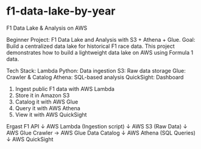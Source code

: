 # f1-data-lake-by-year
F1 Data Lake & Analysis on AWS

Beginner Project: F1 Data Lake and Analysis with S3 + Athena + Glue. 
Goal: Build a centralized data lake for historical F1 race data.
This project demonstrates how to build a lightweight data lake on AWS using Formula 1 data. 

Tech Stack:
Lambda Python: Data ingestion
S3: Raw data storage
Glue: Crawler & Catalog
Athena: SQL-based analysis
QuickSight: Dashboard

1. Ingest public F1 data with AWS Lambda
2. Store it in Amazon S3
3. Catalog it with AWS Glue
4. Query it with AWS Athena
5. View it with AWS QuickSight

Ergast F1 API
       ↓
AWS Lambda (Ingestion script)
       ↓
AWS S3 (Raw Data)
       ↓
AWS Glue Crawler → AWS Glue Data Catalog
       ↓
AWS Athena (SQL Queries)
       ↓
AWS QuickSight

